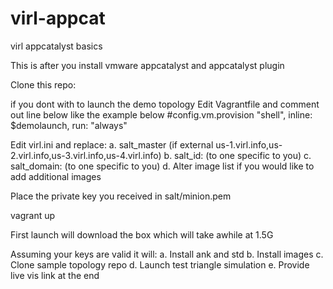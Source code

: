 # virl-appcat
virl appcatalyst basics

This is after you install vmware appcatalyst and appcatalyst plugin

Clone this repo:

if you dont with to launch the demo topology
Edit Vagrantfile and comment out line below like the example below 
#config.vm.provision "shell", inline: $demolaunch, run: "always"


Edit virl.ini and replace:
  a. salt_master (if external us-1.virl.info,us-2.virl.info,us-3.virl.info,us-4.virl.info)
  b. salt_id: (to one specific to you)
  c. salt_domain: (to one specific to you)
  d. Alter image list if you would like to add additional images

Place the private key you received in salt/minion.pem 

vagrant up

First launch will download the box which will take awhile at 1.5G

Assuming your keys are valid it will:
 a. Install ank and std
 b. Install images
 c. Clone sample topology repo
 d. Launch test triangle simulation
 e. Provide live vis link at the end
